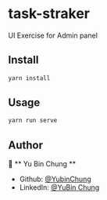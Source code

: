 # task-straker
UI Exercise for Admin panel

<!-- ## 🏠 [Homepage](www..) -->

## Install

```sh
yarn install
```

## Usage

```sh
yarn run serve
```

## Author
👤 ** Yu Bin Chung **
* Github: [@YubinChung ](https://github.com/YubinChung)
* LinkedIn: [@YuBin Chung ](https://www.linkedin.com/in/yubinchung/)
